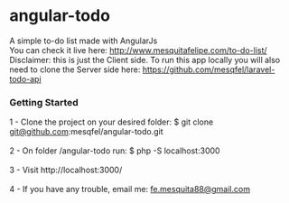# angular-todo
A simple to-do list made with AngularJs<br>
You can check it live here: http://www.mesquitafelipe.com/to-do-list/<br>
Disclaimer: this is just the Client side. To run this app locally you will also need to clone the Server side here: https://github.com/mesqfel/laravel-todo-api

### Getting Started

1 - Clone the project on your desired folder: $ git clone git@github.com:mesqfel/angular-todo.git<br><br>
2 - On folder /angular-todo run: $ php -S localhost:3000<br><br>
3 - Visit http://localhost:3000/<br><br>
4 - If you have any trouble, email me: fe.mesquita88@gmail.com<br>
